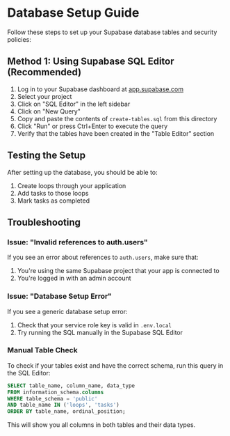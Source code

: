 # Database Setup Guide

Follow these steps to set up your Supabase database tables and security policies:

## Method 1: Using Supabase SQL Editor (Recommended)

1. Log in to your Supabase dashboard at [app.supabase.com](https://app.supabase.com)
2. Select your project
3. Click on "SQL Editor" in the left sidebar
4. Click on "New Query"
5. Copy and paste the contents of `create-tables.sql` from this directory
6. Click "Run" or press Ctrl+Enter to execute the query
7. Verify that the tables have been created in the "Table Editor" section

## Testing the Setup

After setting up the database, you should be able to:

1. Create loops through your application
2. Add tasks to those loops
3. Mark tasks as completed

## Troubleshooting

### Issue: "Invalid references to auth.users"

If you see an error about references to `auth.users`, make sure that:
1. You're using the same Supabase project that your app is connected to
2. You're logged in with an admin account

### Issue: "Database Setup Error"

If you see a generic database setup error:
1. Check that your service role key is valid in `.env.local`
2. Try running the SQL manually in the Supabase SQL Editor

### Manual Table Check

To check if your tables exist and have the correct schema, run this query in the SQL Editor:

```sql
SELECT table_name, column_name, data_type 
FROM information_schema.columns 
WHERE table_schema = 'public' 
AND table_name IN ('loops', 'tasks')
ORDER BY table_name, ordinal_position;
```

This will show you all columns in both tables and their data types. 
